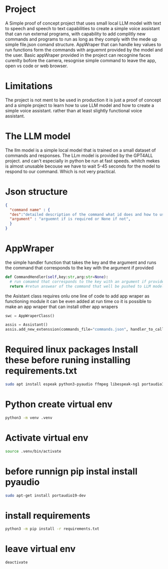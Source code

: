 
# Project

A Simple proof of concept project that uses small local LLM model with text to speech and speech to text capabilities to create a simple voice assistant that can run external programs, with capability to add complitly new commands and programs to run as long as they comply with the mede up simple file.json comand structure.
AppWraper that can handle key values to run functions form the commands with arguemnt provided by the model and the user. 
Basic appWraper provided in the project can recognine faces curenlty bofore the camera, resognise simple command to leave the app, open vs code or web browser. 

# Limitations

The project is not ment to be used in production it is just a proof of concept and a simple project to learn how to use LLM model and how to create a simple voice assistant.
rather than at least slightly functional voice assistant.

# The LLM model
The llm model is a simple local model that is trained on a small dataset of commands and responses. The LLm model is provided by the GPT4ALL project. and can't especially in python be run at fast speeds. whitch mekes is almost unusable becouse we have to wait 5-45 seconds for the model to respond to our command. Which is not very practical.


# Json structure

```json
{
  "command name" : {
  "des":"detailed description of the command what id does and how to use it",
  "argument" : "arguemnt if is required or None if not",
  }
}

```

# AppWraper

the simple handler function that takes the key and the argument and runs the command that corresponds to the key with the argument if provided
```python
def CommandHendler(self,key:str,arg:str=None):
  # run comamnd that corresponds to the key with an argument if provided
  return #retun answear of the command that well be pushed to LLM model
```

the Asistant class requires onlu one line of code to add app wraper as functioning module it can be even added at run time co it is possible to make an app wraper that can install other app wrapers
```python
swc = AppWraperClass()

assis = Assistant()
assis.add_new_extenssion(commands_file="commands.json", handler_to_call_for_given_command=swc.CommandHendler,class_reference=swc)

```


# Required linux packages Install these before runing installing requirements.txt
```bash
sudo apt install espeak python3-pyaudio ffmpeg libespeak-ng1 portaudio19-dev python3-dev python3-venv -y
```
# Python create virtual env

```bash
python3 -m venv .venv
```

# Activate virtual env
```bash
source .venv/bin/activate
```

# before runnign pip instal install pyaudio
```bash
sudo apt-get install portaudio19-dev
```

# install requirements
```bash
python3 -m pip install -r requirements.txt
```

# leave virtual env
```bash
deactivate
```
